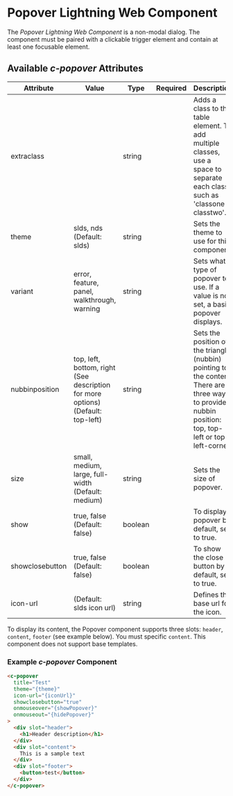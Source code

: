# Popover Lightning Web Component

The *Popover Lightning Web Component* is a non-modal dialog. The component must be paired with a clickable trigger element and contain at least one focusable element.

## Available *c-popover* Attributes

| Attribute       | Value  | Type    | Required | Description |
| --------------- | ------ | ------- | -------- | ----------- |
| extraclass      |    | string  |          | Adds a class to the table element. To add multiple classes, use a space to separate each class, such as 'classone classtwo'. |
| theme           | slds, nds (Default: slds) | string  |          | Sets the theme to use for this component.  |
| variant         | error, feature, panel, walkthrough, warning | string  |   | Sets what type of popover to use. If a value is not set, a basic popover displays.   |
| nubbinposition  | top, left, bottom, right (See description for more options) (Default: top-left) | string  |    | Sets the position of the triangle (nubbin) pointing to the content. There are three ways to provide nubbin position: top, top-left or top-left-corner. |
| size            | small, medium, large, full-width (Default: medium) | string  | | Sets the size of popover. |
| show            | true, false (Default: false) | boolean |  | To display popover by default, set to true. |
| showclosebutton | true, false  (Default: false)| boolean |  | To show the close button by default, set to true.   |
| icon-url        | (Default: slds icon url) | string  |          | Defines the base url for the icon. |

To display its content, the Popover component supports three slots: `header`, `content`, `footer` (see example below). You must specific `content`. This component does not support base templates.

### Example *c-popover* Component

```html
<c-popover
  title="Test"
  theme="{theme}"
  icon-url="{iconUrl}"
  showclosebutton="true"
  onmouseover="{showPopover}"
  onmouseout="{hidePopover}"
>
  <div slot="header">
    <h1>Header description</h1>
  </div>
  <div slot="content">
    This is a sample text
  </div>
  <div slot="footer">
    <button>test</button>
  </div>
</c-popover>
```
